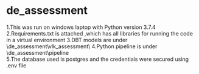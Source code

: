 # de_assessment
1.This was run on windows laptop with Python version  3.7.4
2.Requirements.txt is attached ,which has all libraries for running the code in a virtual environment
3.DBT models are under \de_assessment\vlk_assessment\ 
4.Python pipeline is under \de_assessment\pipeline\
5.The database used is postgres and the credentials were secured using .env file